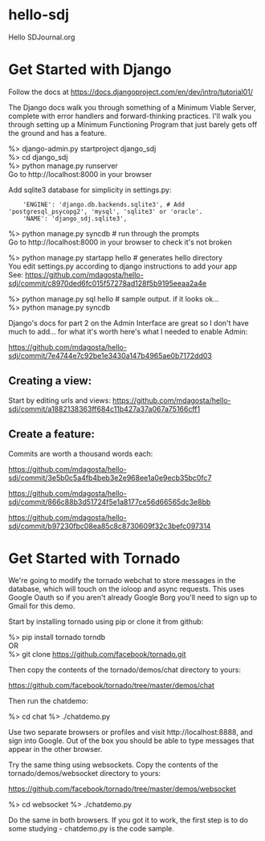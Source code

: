 hello-sdj
=========

Hello SDJournal.org


Get Started with Django
=======================

Follow the docs at https://docs.djangoproject.com/en/dev/intro/tutorial01/

The Django docs walk you through something of a Minimum Viable Server, complete with error handlers and forward-thinking practices. I'll walk you through setting up a Minimum Functioning Program that just barely gets off the ground and has a feature.

%> django-admin.py startproject django_sdj  
%> cd django_sdj  
%> python manage.py runserver  
Go to http://localhost:8000 in your browser


Add sqlite3 database for simplicity in settings.py:

        'ENGINE': 'django.db.backends.sqlite3', # Add 'postgresql_psycopg2', 'mysql', 'sqlite3' or 'oracle'.
        'NAME': 'django_sdj.sqlite3',

%> python manage.py syncdb      # run through the prompts  
Go to http://localhost:8000 in your browser to check it's not broken


%> python manage.py startapp hello    # generates hello directory  
You edit settings.py according to django instructions to add your app  
See: https://github.com/mdagosta/hello-sdj/commit/c8970ded6fc015f57278ad128f5b9195eeaa2a4e

%> python manage.py sql hello  # sample output. if it looks ok...  
%> python manage.py syncdb

Django's docs for part 2 on the Admin Interface are great so I don't have much to add... for what it's worth here's what I needed to enable Admin:

https://github.com/mdagosta/hello-sdj/commit/7e4744e7c92be1e3430a147b4965ae0b7172dd03


Creating a view:
----------------

Start by editing urls and views: https://github.com/mdagosta/hello-sdj/commit/a1882138363ff684c11b427a37a067a75166cff1


Create a feature:
-----------------

Commits are worth a thousand words each:

https://github.com/mdagosta/hello-sdj/commit/3e5b0c5a4fb4beb3e2e968ee1a0e9ecb35bc0fc7

https://github.com/mdagosta/hello-sdj/commit/866c88b3d51724f5e1a8177ce56d66565dc3e8bb

https://github.com/mdagosta/hello-sdj/commit/b97230fbc08ea85c8c8730609f32c3befc097314





Get Started with Tornado
========================

We're going to modify the tornado webchat to store messages in the database, which will touch on the ioloop and async requests. This uses Google Oauth so if you aren't already Google Borg you'll need to sign up to Gmail for this demo.

Start by installing tornado using pip or clone it from github:

%> pip install tornado torndb  
OR  
%> git clone https://github.com/facebook/tornado.git

Then copy the contents of the tornado/demos/chat directory to yours:

https://github.com/facebook/tornado/tree/master/demos/chat


Then run the chatdemo:

%> cd chat
%> ./chatdemo.py

Use two separate browsers or profiles and visit http://localhost:8888, and sign into Google. Out of the box you should be able to type messages that appear in the other browser.


Try the same thing using websockets. Copy the contents of the tornado/demos/websocket directory to yours:

https://github.com/facebook/tornado/tree/master/demos/websocket

%> cd websocket
%> ./chatdemo.py

Do the same in both browsers. If you got it to work, the first step is to do some studying - chatdemo.py is the code sample.
